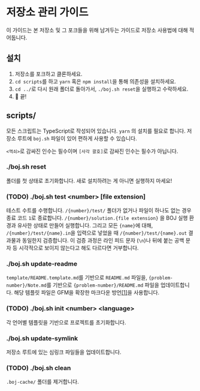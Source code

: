 # 저장소 관리 가이드

이 가이드는 본 저장소 및 그 포크들을 위해 남겨두는 가이드로 저장소 사용법에 대해 적어둡니다.

## 설치

1. 저장소를 포크하고 클론하세요.
2. `cd scripts`를 하고 `yarn` 혹은 `npm install`을 통해 의존성을 설치하세요.
3. `cd ../`로 다시 원래 폴더로 돌아가서, `./boj.sh reset`을 실행하고 수락하세요.
4. :tada: 끝!

## scripts/

모든 스크립트는 TypeScript로 작성되어 있습니다. `yarn` 의 설치를 필요로 합니다. 저장소 루트에 `boj.sh` 파일이 있어 편하게 사용할 수 있습니다.

`<꺽쇠>`로 감싸진 인수는 필수이며 `[사각 괄호]`로 감싸진 인수는 필수가 아닙니다.

### ./boj.sh reset

폴더를 첫 상태로 초기화합니다.
새로 설치하려는 게 아니면 실행하지 마세요!

### (TODO) ./boj.sh test \<number\> \[file extension\]

테스트 수트를 수행합니다.
`/{number}/test/` 폴더가 없거나 파일이 하나도 없는 경우 종료 코드 `1`로 종료합니다.
`/{number}/solution.{file extension}` 을 BOJ 실행 환경과 유사한 상태로 만들어 실행합니다.
그리고 모든 `{name}`에 대해, `/{number}/test/{name}.in`을 입력으로 넣었을 때 `/{number}/test/{name}.out` 결과물과 동일한지 검증합니다.
이 검증 과정은 라인 피드 문자 (`\n`)나 뒤에 붙는 공백 문자 등 시각적으로 보이지 않는다고 해도 다르다면 거부합니다.

### ./boj.sh update-readme

`template/README.template.md`를 기반으로 `README.md` 파일을,
`{problem-number}/Note.md`를 기반으로 `{problem-number}/README.md` 파일을 업데이트합니다.
해당 템플릿 파일은 GFM을 확장한 마크다운 방언[\[1\]][1]을 사용합니다.

### (TODO) ./boj.sh init \<number\> \<language\>

각 언어별 템플릿을 기반으로 프로젝트를 초기화합니다.

### ./boj.sh update-symlink

저장소 루트에 있는 심링크 파일들을 업데이트합니다.

### (TODO) ./boj.sh clean

`.boj-cache/` 폴더를 제거합니다.

[1]: ./PGFM.md